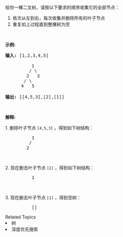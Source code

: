 <p>给你一棵二叉树，请按以下要求的顺序收集它的全部节点：</p>

<ol>
	<li>依次从左到右，每次收集并删除所有的叶子节点</li>
	<li>重复如上过程直到整棵树为空</li>
</ol>

<p>&nbsp;</p>

<p><strong>示例:</strong></p>

<pre><strong>输入: </strong>[1,2,3,4,5]
&nbsp; 
&nbsp;         1
         / \
        2   3
       / \     
      4   5    

<strong>输出: </strong>[[4,5,3],[2],[1]]
</pre>

<p>&nbsp;</p>

<p><strong>解释:</strong></p>

<p>1. 删除叶子节点&nbsp;<code>[4,5,3]</code> ，得到如下树结构：</p>

<pre>          1
         / 
        2          
</pre>

<p>&nbsp;</p>

<p>2. 现在删去叶子节点&nbsp;<code>[2]</code>&nbsp;，得到如下树结构：</p>

<pre>          1          
</pre>

<p>&nbsp;</p>

<p>3. 现在删去叶子节点&nbsp;<code>[1]</code>&nbsp;，得到空树：</p>

<pre>          []         
</pre>
<div><div>Related Topics</div><div><li>树</li><li>深度优先搜索</li></div></div>